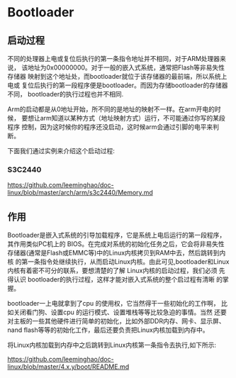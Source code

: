 Bootloader
========================================

启动过程
----------------------------------------

不同的处理器上电或复位后执行的第一条指令地址并不相同，对于ARM处理器来说，
该地址为0x00000000。对于一般的嵌入式系统，通常把Flash等非易失性存储器
映射到这个地址处，而bootloader就位于该存储器的最前端，所以系统上电或
复位后执行的第一段程序便是bootloader。而因为存储bootloader的存储器不同，
bootloader的执行过程也并不相同.

Arm的启动都是从0地址开始，所不同的是地址的映射不一样。在arm开电的时候，
要想让arm知道以某种方式（地址映射方式）运行，不可能通过你写的某段程序
控制，因为这时候你的程序还没启动，这时候arm会通过引脚的电平来判断。

下面我们通过实例来介绍这个启动过程:

### S3C2440

https://github.com/leeminghao/doc-linux/blob/master/arch/arm/s3c2440/Memory.md

作用
----------------------------------------

Bootloader是嵌入式系统的引导加载程序，它是系统上电后运行的第一段程序，
其作用类似PC机上的 BIOS。在完成对系统的初始化任务之后，它会将非易失性
存储器(通常是Flash或EMMC等)中的Linux内核拷贝到RAM中去，然后跳转到内核
的第一条指令处继续执行，从而启动Linux内核。由此可见,bootloader和Linux
内核有着密不可分的联系，要想清楚的了解 Linux内核的启动过程，我们必须
先得认识 bootloader的执行过程，这样才能对嵌入式系统的整个启过程有清晰
的掌握。

bootloader一上电就拿到了cpu 的使用权，它当然得干一些初始化的工作啊，
比如关闭看门狗、设置cpu 的运行模式、设置堆栈等等比较急迫的事情。当然
还要对主板的一些其他硬件进行简单的初始化，比如外部DDR内存、网卡、显示屏、
nand flash等等的初始化工作，最后还要负责把Linux内核加载到内存中。

将Linux内核加载到内存中之后跳转到Linux内核第一条指令去执行,如下所示:

https://github.com/leeminghao/doc-linux/blob/master/4.x.y/boot/README.md
